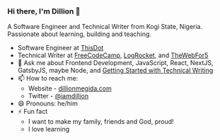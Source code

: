 ### Hi there, I'm Dillion 👋

A Software Engineer and Technical Writer from Kogi State, Nigeria. Passionate about learning, building and teaching.

<!-- - 🔭 I’m currently working on [sku -->
<!-- - 🌱 I’m currently learning Web Accessibility practices and Getting better at React.
- 👯 I’m looking to remote job opportunites to contribute my building and teaching skills as a team player in an awesome company. -->
- Software Engineer at [ThisDot](https://www.thisdot.co/)
- Technical Writer at [FreeCodeCamp](https://www.freecodecamp.org/news/author/dillionmegida/), [LogRocket](https://blog.logrocket.com/author/dillion-megida/), and [TheWebFor5](https://thewebfor5.com)
- 💬 Ask me about Frontend Development, JavaScript, React, NextJS, GatsbyJS, maybe Node, and [Getting Started with Technical Writing](https://dillionmegida.com/p/getting-started-with-technical-writing/)
- 📫 How to reach me:
  - Website - [dillionmegida.com](https://dillionmegida.com/)
  - Twitter - [@iamdillion](https://twitter.com/iamdillion)
- 😄 Pronouns: he/him
- ⚡ Fun fact
  - I want to make my family, friends and God, proud!
  - I love learning
